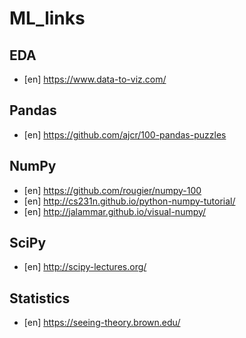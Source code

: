 # ML_links

## EDA
- [en] https://www.data-to-viz.com/


## Pandas
- [en] https://github.com/ajcr/100-pandas-puzzles

## NumPy
- [en] https://github.com/rougier/numpy-100
- [en] http://cs231n.github.io/python-numpy-tutorial/
- [en] http://jalammar.github.io/visual-numpy/

## SciPy
- [en] http://scipy-lectures.org/

## Statistics
- [en] https://seeing-theory.brown.edu/